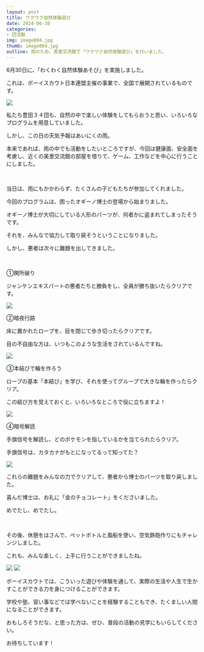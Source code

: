 ```yaml
---
layout: post
title: ワクワク自然体験遊び
date: 2024-06-30
categories:
- 団活動
img: image004.jpg
thumb: image004.jpg
outline: 雨のため、美里交流館で「ワクワク自然体験遊び」を行いました。
---
```


6月30日に、「わくわく自然体験あそび」を実施しました。

これは、ボーイスカウト日本連盟主催の事業で、全国で展開されているものです。

<img src="/assets/img/blog/2024-06-30-ワクワク自然体験遊び/image001.jpg">

私たち豊田３４団も、自然の中で楽しい体験をしてもらおうと思い、いろいろなプログラムを用意していました。

しかし、この日の天気予報はあいにくの雨。

本来であれば、雨の中でも活動をしたいところですが、今回は健康面、安全面を考慮し、近くの美里交流館の部屋を借りて、ゲーム、工作などを中心に行うことにしました。

<br>

当日は、雨にもかかわらず、たくさんの子どもたちが参加してくれました。

今回のプログラムは、困ったオギーノ博士の登場から始まりました。

オギーノ博士が大切にしている人形のパーツが、何者かに盗まれてしまったそうです。

それを、みんなで協力して取り戻そうということになりました。

しかし、悪者は次々に難題を出してきました。

<br>

➀関所破り

ジャンケンエキスパートの悪者たちと勝負をし、全員が勝ち抜いたらクリアです。

<img src="/assets/img/blog/2024-06-30-ワクワク自然体験遊び/image002.jpg">

➁暗夜行路

床に置かれたロープを、目を閉じて歩き切ったらクリアです。

目の不自由な方は、いつもこのような生活をされているんですね。

<img src="/assets/img/blog/2024-06-30-ワクワク自然体験遊び/image003.jpg">

➂本結びで輪を作ろう

ロープの基本「本結び」を学び、それを使ってグループで大きな輪を作ったらクリア。

この結び方を覚えておくと、いろいろなところで役に立ちますよ！

<img src="/assets/img/blog/2024-06-30-ワクワク自然体験遊び/image004.jpg">

➃暗号解読

手旗信号を解読し、どのポケモンを指しているかを当てられたらクリア。

手旗信号は、カタカナがもとになってるって知ってた？

<img src="/assets/img/blog/2024-06-30-ワクワク自然体験遊び/image005.jpg">

これらの難題をみんなの力でクリアして、悪者から博士のパーツを取り戻しました。

喜んだ博士は、お礼に「金のチョコレート」をくださいました。

めでたし、めでたし。

<br>

その後、休憩をはさんで、ペットボトルと風船を使い、空気鉄砲作りにもチャレンジしました。

これも、みんな楽しく、上手に行うことができましたね。

<img src="/assets/img/blog/2024-06-30-ワクワク自然体験遊び/image006.jpg">

<img src="/assets/img/blog/2024-06-30-ワクワク自然体験遊び/image007.jpg">

ボーイスカウトでは、こういった遊びや体験を通して、実際の生活や人生で生かすことができる力を身につけることができます。

学校や塾、習い事などでは学べないことを経験することもでき、たくましい人間になることができます。

おもしろそうだな、と思った方は、ぜひ、普段の活動の見学にもいらしてください。

お待ちしています！
